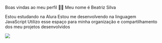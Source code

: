 Boas vindas ao meu perfil 💙💙
Meu nome é Beatriz Silva

Estou estudando na Alura
Estou me desenvolvendo na linguagem JavaScript
Utilizo esse espaço para minha organização e compartilhamento dos meu projetos desenvolvidos

![](https://www.invivo.fiocruz.br/wp-content/uploads/2023/06/Fig-1_sereias-1536x1185.jpg)
